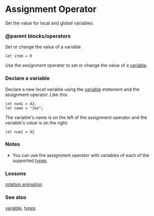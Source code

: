 # Assignment Operator

Set the value for local and global variables.

### @parent blocks/operators

Set or change the value of a variable

````blocks
let item = 0
````

Use the assignment operator to set or change the value of a [variable](/reference/variables/var).

### Declare a variable

Declare a new *local* variable using the [variable](/reference/variables/var) statement and the assignment operator. Like this:

````blocks
let num1 = 42;
let name = "Joe";
````

The variable's name is on the left of the assignment operator and the variable's value is on the right:

````blocks
let num1 = 42
````
### Notes

* You can use the assignment operator with variables of each of the supported [types](/blocks/types).

### Lessons

[rotation animation](/lessons/rotation-animation)

### See also

[variable](/reference/variables/var), [types](/blocks/types)

